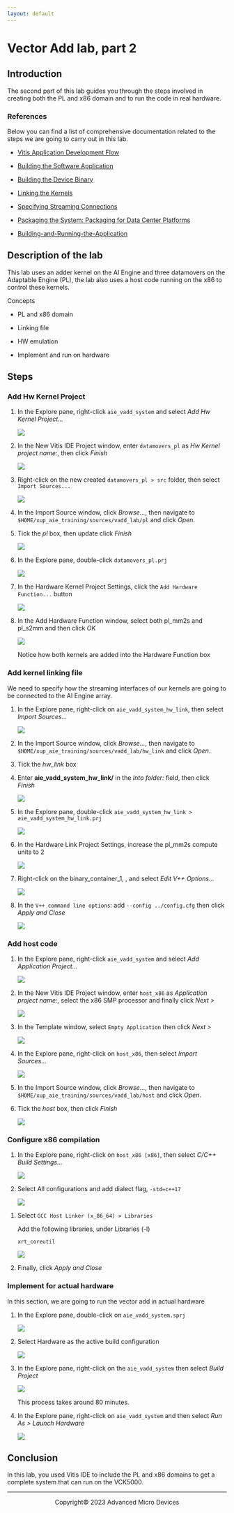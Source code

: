 ```yaml
---
layout: default
---
```


# Vector Add lab, part 2

## Introduction

The second part of this lab guides you through the steps involved in creating both the PL and x86 domain and to run the code in real hardware.

### References

Below you can find a list of comprehensive documentation related to the steps we are going to carry out in this lab.

* [Vitis Application Development Flow](https://docs.xilinx.com/r/en-US/ug1393-vitis-application-acceleration/Vitis-Application-Development-Flow)

* [Building the Software Application](https://docs.xilinx.com/r/en-US/ug1393-vitis-application-acceleration/Building-the-Software-Application)

* [Building the Device Binary](https://docs.xilinx.com/r/en-US/ug1393-vitis-application-acceleration/Building-the-Device-Binary)

* [Linking the Kernels](https://docs.xilinx.com/r/en-US/ug1393-vitis-application-acceleration/Linking-the-Kernels)

* [Specifying Streaming Connections](https://docs.xilinx.com/r/en-US/ug1393-vitis-application-acceleration/Specifying-Streaming-Connections)

* [Packaging the System: Packaging for Data Center Platforms](https://docs.xilinx.com/r/en-US/ug1393-vitis-application-acceleration/Packaging-for-Data-Center-Platforms)

* [Building-and-Running-the-Application](https://docs.xilinx.com/r/en-US/ug1393-vitis-application-acceleration/Building-and-Running-the-Application)

## Description of the lab

This lab uses an adder kernel on the AI Engine and three datamovers on the Adaptable Engine (PL), the lab also uses a host code running on the x86 to control these kernels.

Concepts

* PL and x86 domain

* Linking file

* HW emulation

* Implement and run on hardware

## Steps

### Add Hw Kernel Project

1. In the Explore pane, right-click `aie_vadd_system` and select *Add Hw Kernel Project...*

   ![](images/vadd_lab/add_hw_kernel_project.png)

1. In the New Vitis IDE Project window, enter `datamovers_pl` as *Hw Kernel project name:*, then click *Finish*

   ![](images/vadd_lab/hw_kernel_project_name.png)

1. Right-click on the new created `datamovers_pl > src` folder, then select `Import Sources...`

   ![](images/vadd_lab/pl_domain_import_sources.png)

1. In the Import Source window, click *Browse...*, then navigate to `$HOME/xup_aie_training/sources/vadd_lab/pl` and click *Open*.

1. Tick the *pl* box, then update click *Finish*

   ![](images/vadd_lab/pl_domain_import_sources_window.png)

1. In the Explore pane, double-click `datamovers_pl.prj`

   ![](images/vadd_lab/datamovers_pl_prj.png)

1. In the Hardware Kernel Project Settings, click the `Add Hardware Function...` button

   ![](images/vadd_lab/pl_domain_add_hw_functions_window.png)

1. In the Add Hardware Function window, select both pl_mm2s and pl_s2mm and then click *OK*

   ![](images/vadd_lab/pl_domain_add_hw_functions.png)

   Notice how both kernels are added into the Hardware Function box

### Add kernel linking file

We need to specify how the streaming interfaces of our kernels are going to be connected to the AI Engine array.

1. In the Explore pane, right-click on `aie_vadd_system_hw_link`, then select *Import Sources...*

   ![](images/vadd_lab/link_domain_import_src.png)

1. In the Import Source window, click *Browse...*, then navigate to `$HOME/xup_aie_training/sources/vadd_lab/hw_link` and click *Open*.

1. Tick the *hw_link* box

1. Enter **aie_vadd_system_hw_link/** in the *Into folder:* field, then click *Finish*

   ![](images/vadd_lab/link_domain_import_src_window.png)

1. In the Explore pane, double-click `aie_vadd_system_hw_link > aie_vadd_system_hw_link.prj`

   ![](images/vadd_lab/link_domain_hw_link_prj.png)

1. In the Hardware Link Project Settings, increase the pl_mm2s compute units to 2

   ![](images/vadd_lab/hardware_link_project_settings.png)

1. Right-click on the binary_container_1, , and select *Edit V++ Options...*

   ![](images/vadd_lab/hardware_link_edit_vpp_settings.png)

1. In the `V++ command line options`: add `--config ../config.cfg` then click *Apply and Close*

   ![](images/vadd_lab/hardware_link_binary_container_settings.png)

### Add host code

1. In the Explore pane, right-click `aie_vadd_system` and select *Add Application Project...*

   ![](images/vadd_lab/add_hw_application_project.png)

1. In the New Vitis IDE Project window, enter `host_x86` as *Application project name:*, select the x86 SMP processor and finally click *Next >*

   ![](images/vadd_lab/host_application_project_name.png)

1. In the Template window, select `Empty Application` then click *Next >*

   ![](images/vadd_lab/host_application_template.png)

1. In the Explore pane, right-click on `host_x86`, then select *Import Sources...*

   ![](images/vadd_lab/host_domain_import_src.png)

1. In the Import Source window, click *Browse...*, then navigate to `$HOME/xup_aie_training/sources/vadd_lab/host` and click *Open*.

1. Tick the *host* box, then click *Finish*

   ![](images/vadd_lab/host_domain_import_src_window.png)

### Configure x86 compilation

<!-- Based on the lab System Design Flow, AIE course 2. 
Steps on adding the host application, page 30 onwards
-->

1. In the Explore pane, right-click on `host_x86 [x86]`, then select *C/C++ Build Settings...*

   ![](images/vadd_lab/host_domain_cpp_settings.png)

1. Select All configurations and add dialect flag, `-std=c++17`

   ![](images/vadd_lab/host_domain_cpp_settings_dialect_flags.png)

<!--
1. Select `GCC Host Compiler (x_86_64) > Includes`, click `Add..`

   Add the `${env_var:XILINX_VITIS}/aietools/include/`

   ![](images/vadd_lab/host_domain_cpp_settings_compiler_include_all_paths.png)
-->
1. Select `GCC Host Linker (x_86_64) > Libraries`

   Add the following libraries, under Libraries (-l)

   `xrt_coreutil`

   ![](images/vadd_lab/host_domain_cpp_settings_linker_libs.png)

1. Finally, click *Apply and Close*

<!--
### Compile and run project

In this section, we are going to run hardware emulation for the entire system

1. In the Explore pane, double-click on `aie_vadd_system.sprj`

   ![](images/vadd_lab/system_project_settings.png)

1. In the System Project Settings, add the following line to the packaging options

   `--package.boot_mode=ospi`

   Also, make sure Emulation-HW is the active build configuration

   ![](images/vadd_lab/system_package_options.png)

1. Note, Emulation-HW build fails, build for actual hardware instead

   ```console
   ERROR: [v++ 60-2351] Option 'package.sd_file' is valid only when 'package.boot_mode' option is specified as 'sd'
   ERROR: [v++ 60-702] Failed to finish packaging
   ```

1. In the Explore pane, right-click on the `aie_vadd_system` then select *Build Project*

   ![](images/vadd_lab/system_build_system.png)

   This process takes around 45 minutes.
-->

### Implement for actual hardware

In this section, we are going to run the vector add in actual hardware

1. In the Explore pane, double-click on `aie_vadd_system.sprj`

   ![](images/vadd_lab/system_project_settings.png)

1. Select Hardware as the active build configuration

   ![](images/vadd_lab/system_project_hardware_target.png)

1. In the Explore pane, right-click on the `aie_vadd_system` then select *Build Project*

   ![](images/vadd_lab/system_build_system.png)

   This process takes around 80 minutes.

1. In the Explore pane, right-click on `aie_vadd_system` and then select *Run As > Launch Hardware*

   ![](images/vadd_lab/system_run_hardware.png)

## Conclusion

In this lab, you used Vitis IDE to include the PL and x86 domains to get a complete system that can run on the VCK5000.

---------------------------------------
<p align="center">Copyright&copy; 2023 Advanced Micro Devices</p>
